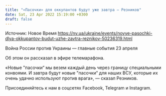 ```yaml
---
title: "«Пасочки» для оккупантов будут уже завтра — Резников"
date: Sat, 23 Apr 2022 15:19:00 +0300
draft: false
---
```

Источник: Новое Время https://nv.ua/ukraine/events/novye-pasochki-dlya-okkupantov-budut-uzhe-zavtra-reznikov-50236319.html


 Война России против Украины — главные события 23 апреля

Об этом он рассказал в эфире телемарафона.

«Новые "пасочки“ мы везем каждый день через границу специальными конвоями. И завтра будут новые "пасочки“ для наших ВСУ, которые их очень удачно используют против врага», — сказал Резников.

Присоединяйтесь к нам в соцсетях Facebook, Telegram и Instagram.
